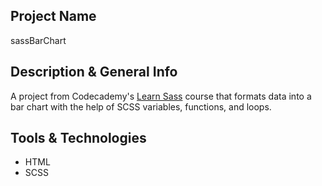 ## Project Name
sassBarChart

## Description & General Info
A project from Codecademy's [Learn Sass](https://www.codecademy.com/learn/learn-sass) course that formats data into a bar chart with the help of SCSS variables, functions, and loops.

## Tools & Technologies
- HTML 
- SCSS

